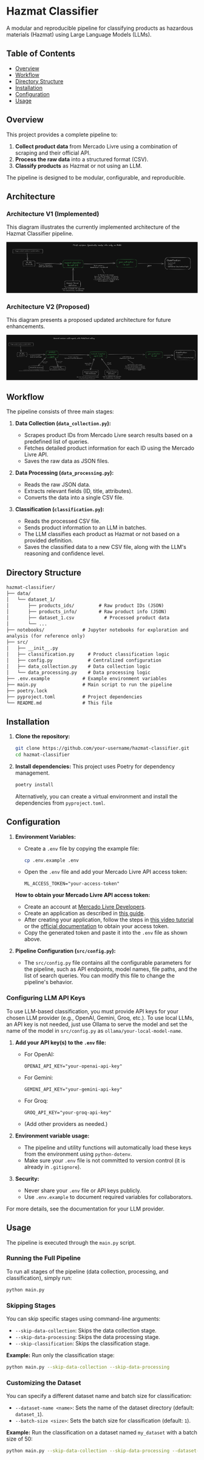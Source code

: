 # Hazmat Classifier

A modular and reproducible pipeline for classifying products as hazardous materials (Hazmat) using Large Language Models (LLMs).

## Table of Contents

- [Overview](#overview)
- [Workflow](#workflow)
- [Directory Structure](#directory-structure)
- [Installation](#installation)
- [Configuration](#configuration)
- [Usage](#usage)

## Overview

This project provides a complete pipeline to:

1.  **Collect product data** from Mercado Livre using a combination of scraping and their official API.
2.  **Process the raw data** into a structured format (CSV).
3.  **Classify products** as Hazmat or not using an LLM.

The pipeline is designed to be modular, configurable, and reproducible.

## Architecture

### Architecture V1 (Implemented)

This diagram illustrates the currently implemented architecture of the Hazmat Classifier pipeline.

![Architecture V1](docs/img/architecture-v1.png)

### Architecture V2 (Proposed)

This diagram presents a proposed updated architecture for future enhancements.

![Architecture V2](docs/img/architecture-v2.png)

## Workflow

The pipeline consists of three main stages:

1.  **Data Collection (`data_collection.py`):**
    - Scrapes product IDs from Mercado Livre search results based on a predefined list of queries.
    - Fetches detailed product information for each ID using the Mercado Livre API.
    - Saves the raw data as JSON files.

2.  **Data Processing (`data_processing.py`):**
    - Reads the raw JSON data.
    - Extracts relevant fields (ID, title, attributes).
    - Converts the data into a single CSV file.

3.  **Classification (`classification.py`):**
    - Reads the processed CSV file.
    - Sends product information to an LLM in batches.
    - The LLM classifies each product as Hazmat or not based on a provided definition.
    - Saves the classified data to a new CSV file, along with the LLM's reasoning and confidence level.

## Directory Structure

```
hazmat-classifier/
├── data/
│   └── dataset_1/
│       ├── products_ids/         # Raw product IDs (JSON)
│       ├── products_info/        # Raw product info (JSON)
│       ├── dataset_1.csv           # Processed product data
│       └── ...
├── notebooks/              # Jupyter notebooks for exploration and analysis (for reference only)
├── src/
│   ├── __init__.py
│   ├── classification.py     # Product classification logic
│   ├── config.py             # Centralized configuration
│   ├── data_collection.py    # Data collection logic
│   └── data_processing.py    # Data processing logic
├── .env.example            # Example environment variables
├── main.py                 # Main script to run the pipeline
├── poetry.lock
├── pyproject.toml          # Project dependencies
└── README.md               # This file
```

## Installation

1.  **Clone the repository:**
    ```bash
    git clone https://github.com/your-username/hazmat-classifier.git
    cd hazmat-classifier
    ```

2.  **Install dependencies:**
    This project uses Poetry for dependency management.
    ```bash
    poetry install
    ```
    Alternatively, you can create a virtual environment and install the dependencies from `pyproject.toml`.

## Configuration

1.  **Environment Variables:**
    - Create a `.env` file by copying the example file:
      ```bash
      cp .env.example .env
      ```
    - Open the `.env` file and add your Mercado Livre API access token:
      ```
      ML_ACCESS_TOKEN="your-access-token"
      ```
    
    **How to obtain your Mercado Livre API access token:**
    
    - Create an account at [Mercado Livre Developers](https://developers.mercadolivre.com.br/pt_br/).
    - Create an application as described in [this guide](https://developers.mercadolivre.com.br/pt_br/crie-uma-aplicacao-no-mercado-livre).
    - After creating your application, follow the steps in [this video tutorial](https://www.youtube.com/watch?v=T2Q_CE8vqYM&t=53s) or the [official documentation](https://developers.mercadolivre.com.br/pt_br/autenticacao-e-autorizacao) to obtain your access token.
    - Copy the generated token and paste it into the `.env` file as shown above.

2.  **Pipeline Configuration (`src/config.py`):**
    - The `src/config.py` file contains all the configurable parameters for the pipeline, such as API endpoints, model names, file paths, and the list of search queries. You can modify this file to change the pipeline's behavior.

### Configuring LLM API Keys

To use LLM-based classification, you must provide API keys for your chosen LLM provider (e.g., OpenAI, Gemini, Groq, etc.). To use local LLMs, an API key is not needed, just use Ollama to serve the model and set the name of the model in `src/config.py` as `ollama/your-local-model-name`.

1. **Add your API key(s) to the `.env` file:**
   - For OpenAI:
     ```
     OPENAI_API_KEY="your-openai-api-key"
     ```
   - For Gemini:
     ```
     GEMINI_API_KEY="your-gemini-api-key"
     ```
   - For Groq:
     ```
     GROQ_API_KEY="your-groq-api-key"
     ```
   - (Add other providers as needed.)

2. **Environment variable usage:**
   - The pipeline and utility functions will automatically load these keys from the environment using `python-dotenv`.
   - Make sure your `.env` file is not committed to version control (it is already in `.gitignore`).

3. **Security:**
   - Never share your `.env` file or API keys publicly.
   - Use `.env.example` to document required variables for collaborators.

For more details, see the documentation for your LLM provider.

## Usage

The pipeline is executed through the `main.py` script.

### Running the Full Pipeline

To run all stages of the pipeline (data collection, processing, and classification), simply run:

```bash
python main.py
```

### Skipping Stages

You can skip specific stages using command-line arguments:

- `--skip-data-collection`: Skips the data collection stage.
- `--skip-data-processing`: Skips the data processing stage.
- `--skip-classification`: Skips the classification stage.

**Example:** Run only the classification stage:

```bash
python main.py --skip-data-collection --skip-data-processing
```

### Customizing the Dataset

You can specify a different dataset name and batch size for classification:

- `--dataset-name <name>`: Sets the name of the dataset directory (default: `dataset_1`).
- `--batch-size <size>`: Sets the batch size for classification (default: `1`).

**Example:** Run the classification on a dataset named `my_dataset` with a batch size of 50:

```bash
python main.py --skip-data-collection --skip-data-processing --dataset-name my_dataset --batch-size 50
```

